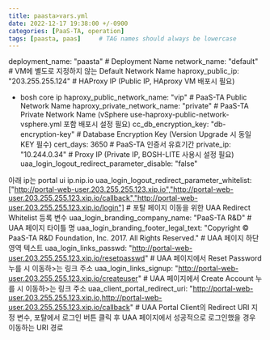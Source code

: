 ```yaml
---
title: paasta>vars.yml
date: 2022-12-17 19:38:00 +/-0900
categories: [PaaS-TA, operation]
tags: [paasta, paas]     # TAG names should always be lowercase
---
```


deployment_name: "paasta" # Deployment Name
network_name: "default" # VM에 별도로 지정하지 않는 Default Network Name
haproxy_public_ip: "203.255.255.124" # HAProxy IP (Public IP, HAproxy VM 배포시 필요)
- bosh core ip
haproxy_public_network_name: "vip" # PaaS-TA Public Network Name
haproxy_private_network_name: "private" # PaaS-TA Private Network Name (vSphere use-haproxy-public-network-vsphere.yml 포함 배포시 설정
필요)
cc_db_encryption_key: "db-encryption-key" # Database Encryption Key (Version Upgrade 시 동일 KEY 필수)
cert_days: 3650 # PaaS-TA 인증서 유효기간
private_ip: "10.244.0.34" # Proxy IP (Private IP, BOSH-LITE 사용시 설정 필요)
uaa_login_logout_redirect_parameter_disable: "false"

아래 ip는 portal ui ip.nip.io
uaa_login_logout_redirect_parameter_whitelist: ["http://portal-web-user.203.255.255.123.xip.io","http://portal-web-user.203.255.255.123.xip.io/callback","http://portal-web-user.203.255.255.123.xip.io/login"] # 포탈 페이지 이동을 위한 UAA Redirect Whitelist 등록 변수
uaa_login_branding_company_name: "PaaS-TA R&D" # UAA 페이지 타이틀 명
uaa_login_branding_footer_legal_text: "Copyright © PaaS-TA R&D Foundation, Inc. 2017. All Rights Reserved." # UAA 페이지 하단 영역 텍스트
uaa_login_links_passwd: "http://portal-web-user.203.255.255.123.xip.io/resetpasswd" # UAA 페이지에서 Reset Password 누를 시 이동하>는 링크 주소
uaa_login_links_signup: "http://portal-web-user.203.255.255.123.xip.io/createuser" # UAA 페이지에서 Create Account 누를 시 이동하>는 링크 주소
uaa_client_portal_redirect_uri: "http://portal-web-user.203.255.255.123.xip.io,http://portal-web-user.203.255.255.123.xip.io/callback" # UAA Portal Client의 Redirect URI 지정 변수, 포탈에서 로그인 버튼 클릭 후 UAA 페이지에서 성공적으로 로그인했을 경우 이동하는 URI 경로

